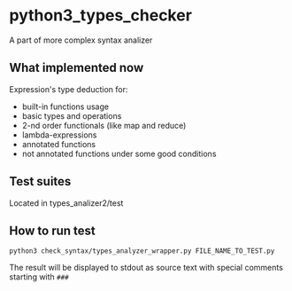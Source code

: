 # python3_types_checker
A part of more complex syntax analizer

## What implemented now
Expression's type deduction for:
 * built-in functions usage
 * basic types and operations
 * 2-nd order functionals (like map and reduce)
 * lambda-expressions
 * annotated functions
 * not annotated functions under some good conditions

## Test suites
Located in types_analizer2/test

## How to run test
`python3 check_syntax/types_analyzer_wrapper.py FILE_NAME_TO_TEST.py`

The result will be displayed to stdout as source text with special comments starting with `###`
